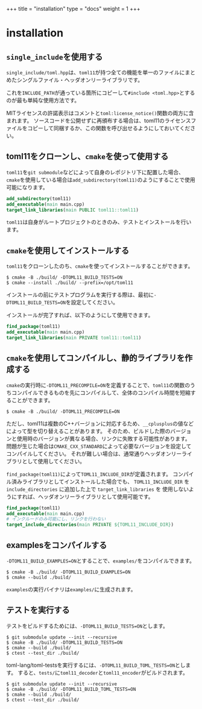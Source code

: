 +++
title = "installation"
type  = "docs"
weight = 1
+++

# installation

## `single_include`を使用する

`single_include/toml.hpp`は、`toml11`が持つ全ての機能を単一のファイルにまとめたシングルファイル・ヘッダオンリーライブラリです。

これを`INCLUDE_PATH`が通っている箇所にコピーして`#include <toml.hpp>`とするのが最も単純な使用方法です。

MITライセンスの許諾表示はコメントと`toml:license_notice()`関数の両方に含まれます。
ソースコードを公開せずに再頒布する場合は、toml11のライセンスファイルをコピーして同梱するか、この関数を呼び出せるようにしておいてください。

## toml11をクローンし、`cmake`を使って使用する

`toml11`を`git submodule`などによって自身のレポジトリ下に配置した場合、`cmake`を使用している場合は`add_subdirectory(toml11)`のようにすることで使用可能になります。

```cmake
add_subdirectory(toml11)
add_executable(main main.cpp)
target_link_libraries(main PUBLIC toml11::toml11)
```

`toml11`は自身がルートプロジェクトのときのみ、テストとインストールを行います。

## `cmake`を使用してインストールする

`toml11`をクローンしたのち、`cmake`を使ってインストールすることができます。

```console
$ cmake -B ./build/ -DTOML11_BUILD_TESTS=ON
$ cmake --install ./build/ --prefix=/opt/toml11
```

インストールの前にテストプログラムを実行する際は、最初に`-DTOML11_BUILD_TESTS=ON`を設定してください。

インストールが完了すれば、以下のようにして使用できます。

```cmake
find_package(toml11)
add_executable(main main.cpp)
target_link_libraries(main PRIVATE toml11::toml11)
```

## `cmake`を使用してコンパイルし、静的ライブラリを作成する

`cmake`の実行時に`-DTOML11_PRECOMPILE=ON`を定義することで、`toml11`の関数のうちコンパイルできるものを先にコンパイルして、全体のコンパイル時間を短縮することができます。

```console
$ cmake -B ./build/ -DTOML11_PRECOMPILE=ON
```

ただし、toml11は複数のC++バージョンに対応するため、`__cplusplus`の値などによって型を切り替えることがあります。
そのため、ビルドした際のバージョンと使用時のバージョンが異なる場合、リンクに失敗する可能性があります。
問題が生じた場合は`CMAKE_CXX_STANDARD`によって必要なバージョンを設定してコンパイルしてください。
それが難しい場合は、通常通りヘッダオンリーライブラリとして使用してください。

`find_package(toml11)`によって`TOML11_INCLUDE_DIR`が定義されます。
コンパイル済みライブラリとしてインストールした場合でも、 `TOML11_INCLUDE_DIR` を
`include_directories` に追加した上で `target_link_libraries` を
使用しないようにすれば、ヘッダオンリーライブラリとして使用可能です。

```cmake
find_package(toml11)
add_executable(main main.cpp)
# インクルードのみ可能にし、リンクを行わない
target_include_directories(main PRIVATE ${TOML11_INCLUDE_DIR})
```

## examplesをコンパイルする

`-DTOML11_BUILD_EXAMPLES=ON`とすることで、`examples/`をコンパイルできます。

```console
$ cmake -B ./build/ -DTOML11_BUILD_EXAMPLES=ON
$ cmake --build ./build/
```

`examples`の実行バイナリは`examples/`に生成されます。

## テストを実行する

テストをビルドするためには、`-DTOML11_BUILD_TESTS=ON`とします。

```console
$ git submodule update --init --recursive
$ cmake -B ./build/ -DTOML11_BUILD_TESTS=ON
$ cmake --build ./build/
$ ctest --test_dir ./build/
```

toml-lang/toml-testsを実行するには、`-DTOML11_BUILD_TOML_TESTS=ON`とします。
すると、`tests/`に`toml11_decoder`と`toml11_encoder`がビルドされます。

```console
$ git submodule update --init --recursive
$ cmake -B ./build/ -DTOML11_BUILD_TOML_TESTS=ON
$ cmake --build ./build/
$ ctest --test_dir ./build/
```

